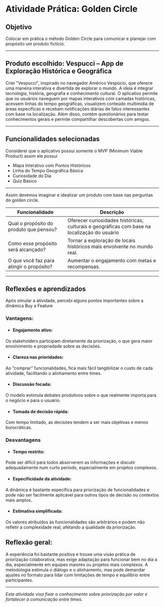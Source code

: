 # Atividade Prática: Golden Circle

## Objetivo  
Colocar em prática o método Golden Circle para comunicar e planejar com propósito um produto fictício.

---

## Produto escolhido: Vespucci – App de Exploração Histórica e Geográfica

 Criei "Vespucci", inspirado no navegador Américo Vespúcio, que oferece uma maneira interativa e divertida de explorar o mundo. A ideia é integrar tecnologia, história, geografia e conhecimento cultural. O aplicativo permite que os usuários naveguem por mapas interativos com camadas históricas, acessem linhas do tempo geográficas, visualizem conteúdo multimídia de áreas específicas e recebam notificações diárias de fatos interessantes com base na localização. Além disso, contém questionários para testar conhecimentos gerais e permite compartilhar descobertas com amigos.

---

## Funcionalidades selecionadas  
Considerei que o aplicativo possui somente o MVP (Minimum Viable Product) assim ele possui 
* Mapa Interativo com Pontos Históricos
* Linha do Tempo Geográfica Básica
* Curiosidade do Dia
* Quiz Básico
---
Assim devemos imaginar e idealizar um produto com base nas perguntas do golden circle.

|Funcionalidade|Descrição|
-|-|
| Qual o propósito do produto que pensou?   | Oferecer curiosidades históricas, culturais e geográficas com base na localização do usuário|
| Como esse propósito será alcançado?                     |Tornar a exploração de locais históricos mais envolvente no mundo real.|
| O que você faz para atingir o propósito?    |Aumentar o engajamento com metas e recompensas.|

---

## Reflexões e aprendizados  
Após simular a atividade, percebi alguns pontos importantes sobre a dinâmica Buy a Feature

### Vantagens:

* #### Engajamento ativo: 
Os stakeholders participam diretamente da priorização, o que gera maior envolvimento e propriedade sobre as decisões.

* #### Clareza nas prioridades: 
Ao “comprar” funcionalidades, fica mais fácil tangibilizar o custo de cada atividade, facilitando o alinhamento entre times.

* #### Discussão focada: 
O modelo estimula debates produtivos sobre o que realmente importa para o negócio e para o usuário.

* #### Tomada de decisão rápida: 
Com tempo limitado, as decisões tendem a ser mais objetivas e menos burocráticas.

### Desvantagens
* #### Tempo restrito: 
Pode ser difícil para todos absorverem as informações e discutir adequadamente num curto período, especialmente em projetos complexos.

* #### Especificidade da atividade: 
A dinâmica é bastante específica para priorização de funcionalidades e pode não ser facilmente aplicável para outros tipos de decisão ou contextos mais amplos.

* #### Estimativa simplificada: 
Os valores atribuídos às funcionalidades são arbitrários e podem não refletir a complexidade real, afetando a qualidade da priorização.

Reflexão geral:
---

A experiência foi bastante positiva e trouxe uma visão prática de priorização colaborativa, mas exige adaptação para funcionar bem no dia a dia, especialmente em equipes maiores ou projetos mais complexos. A metodologia estimula o diálogo e o alinhamento, mas pode demandar ajustes no formato para lidar com limitações de tempo e equilíbrio entre participantes. 

---

*Esta atividade visa fixar o conhecimento sobre priorização por valor e fortalecer a comunicação entre times.*
